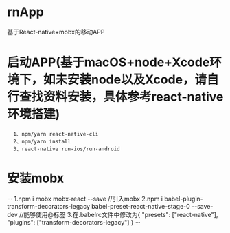 # rnApp
基于React-native+mobx的移动APP
# 启动APP(基于macOS+node+Xcode环境下，如未安装node以及Xcode，请自行查找资料安装，具体参考react-native环境搭建)
```
  1、npm/yarn react-native-cli
  2、npm/yarn install
  3、react-native run-ios/run-android
```
# 安装mobx
···
  1.npm i mobx mobx-react --save //引入mobx
  2.npm i babel-plugin-transform-decorators-legacy babel-preset-react-native-stage-0 --save-dev //能够使用@标签
  3.在.babelrc文件中修改为{
    "presets": ["react-native"],
    "plugins": ["transform-decorators-legacy"]
  }
···
